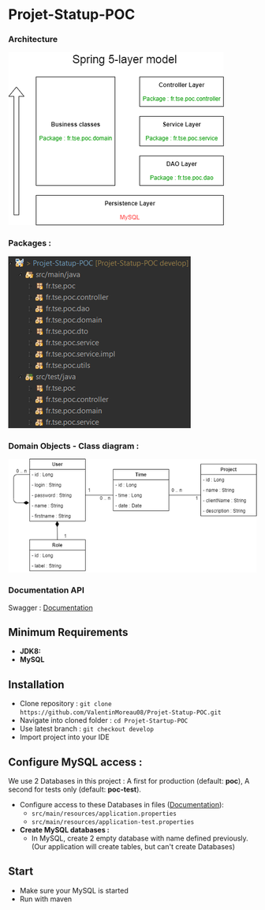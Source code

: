 # Projet-Statup-POC

### Architecture
![alt text](Architecture.png)

### Packages :
![alt text](Packages.png)

### Domain Objects - Class diagram :
![alt text](Class%20diagram.png)


### Documentation API
Swagger : [Documentation](https://app.swaggerhub.com/apis-docs/Projet-Startup-Poc/Projet-Startup-POC/1.0.0#/)

## Minimum Requirements
* **JDK8:**
* **MySQL**


## Installation
- Clone repository : `git clone https://github.com/ValentinMoreau08/Projet-Statup-POC.git`
- Navigate into cloned folder : `cd Projet-Startup-POC`
- Use latest branch : `git checkout develop`
- Import project into your IDE

    
## Configure MySQL access :
We use 2 Databases in this project : A first for production (default: **poc**), A second for tests only (default: **poc-test**).
   
- Configure access to these Databases in files ([Documentation](https://gist.github.com/memory-lovers/4132241df38456642ad888634caee5c6)):
  - `src/main/resources/application.properties`
  - `src/main/resources/application-test.properties`
- **Create MySQL databases :**
  - In MySQL, create 2 empty database with name defined previously. (Our application will create tables, but can't create Databases)

## Start
- Make sure your MySQL is started
- Run with maven
